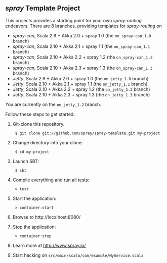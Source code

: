 ## _spray_ Template Project

This projects provides a starting point for your own _spray-routing_ endeavors.
There are 8 branches, providing templates for _spray-routing_ on

* _spray-can_, Scala 2.9 + Akka 2.0 + spray 1.0 (the `on_spray-can_1.0` branch)
* _spray-can_, Scala 2.10 + Akka 2.1 + spray 1.1 (the `on_spray-can_1.1` branch)
* _spray-can_, Scala 2.10 + Akka 2.2 + spray 1.2 (the `on_spray-can_1.2` branch)
* _spray-can_, Scala 2.10 + Akka 2.3 + spray 1.3 (the `on_spray-can_1.3` branch)
* _Jetty_, Scala 2.9 + Akka 2.0 + spray 1.0 (the `on_jetty_1.0` branch)
* _Jetty_, Scala 2.10 + Akka 2.1 + spray 1.1 (the `on_jetty_1.1` branch)
* _Jetty_, Scala 2.10 + Akka 2.2 + spray 1.2 (the `on_jetty_1.2` branch)
* _Jetty_, Scala 2.10 + Akka 2.3 + spray 1.3 (the `on_jetty_1.3` branch)

You are currently on the `on_jetty_1.2` branch.

Follow these steps to get started:

1. Git-clone this repository.

        $ git clone git://github.com/spray/spray-template.git my-project

2. Change directory into your clone:

        $ cd my-project

3. Launch SBT:

        $ sbt

4. Compile everything and run all tests:

        > test

5. Start the application:

        > container:start

6. Browse to http://localhost:8080/

7. Stop the application:

        > container:stop

8. Learn more at http://www.spray.io/

9. Start hacking on `src/main/scala/com/example/MyService.scala`
